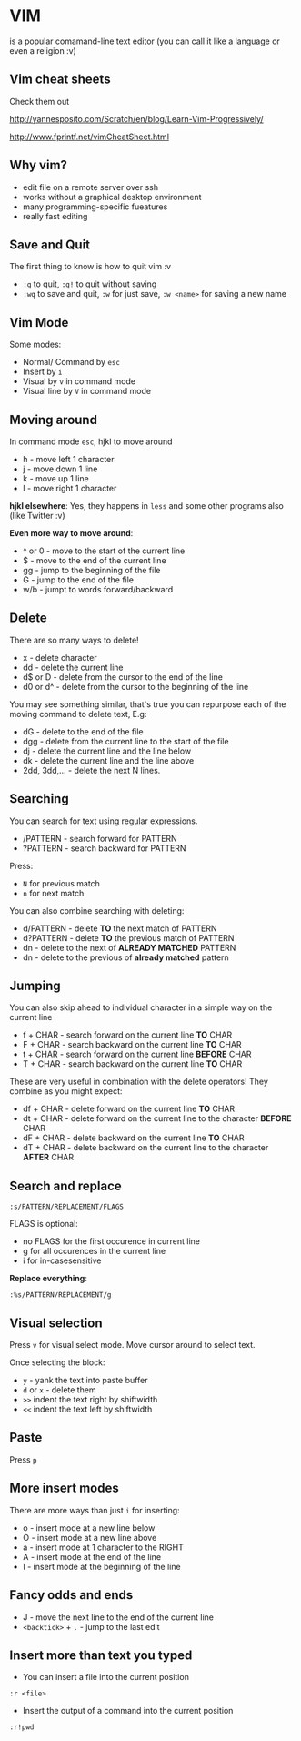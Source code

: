 # VIM 

is a popular comamand-line text editor (you can call it like a language or even a religion :v)


## Vim cheat sheets

Check them out 

http://yannesposito.com/Scratch/en/blog/Learn-Vim-Progressively/

http://www.fprintf.net/vimCheatSheet.html

## Why vim?

-   edit file on a remote server over ssh
-   works without a graphical desktop environment
-   many programming-specific fueatures
-   really fast editing

## Save and Quit

The first thing to know is how to quit vim :v
-   `:q` to quit, `:q!` to quit without saving
-   `:wq` to save and quit, `:w` for just save, `:w <name>` for saving a new name

## Vim Mode

Some modes:
-   Normal/ Command by `esc`
-   Insert  by `i`
-   Visual by `v` in command mode
-   Visual line by `V` in command mode

## Moving around

In command mode `esc`, hjkl to move around
-   h - move left 1 character
-   j - move down 1 line
-   k - move up 1 line
-   l - move right 1 character

**hjkl elsewhere**: Yes, they happens in `less` and some other programs also (like Twitter :v)


**Even more way to move around**:

-   ^ or 0 - move to the start of the current line
-   $ - move to the end of the current line
-   gg - jump to the beginning of the file
-   G - jump to the end of the file
-   w/b - jumpt to words forward/backward

## Delete

There are so many ways to delete!

-   x - delete character
-   dd - delete the current line
-   d$ or D - delete from the cursor to the end of the line
-   d0 or d^ - delete from the cursor to the beginning of the line

You may see something similar, that's true you can repurpose each of the moving command to delete text, E.g:
-   dG - delete to the end of the file
-   dgg - delete from the current line to the start of the file
-   dj - delete the current line and the line below
-   dk - delete the current line and the line above
-   2dd, 3dd,... - delete the next N lines.

## Searching

You can search for text using regular expressions.
-   /PATTERN - search forward for PATTERN
-   ?PATTERN - search backward for PATTERN

Press:
-   `N` for previous match
-   `n` for next match

You can also combine searching with deleting:
-   d/PATTERN - delete **TO** the next match of PATTERN
-   d?PATTERN - delete **TO** the previous match of PATTERN
-   dn - delete to the next of **ALREADY MATCHED** PATTERN
-   dn - delete to the previous of **already matched** pattern

## Jumping

You can also skip ahead to individual character in a simple way on the current line
-   f + CHAR - search forward on the current line **TO** CHAR
-   F + CHAR - search backward on the current line **TO** CHAR
-   t + CHAR -  search forward on the current line **BEFORE** CHAR
-   T + CHAR -  search backward on the current line **TO** CHAR

These are very useful in combination with the delete operators! They combine as you might expect:

-   df + CHAR - delete forward on the current line **TO** CHAR
-   dt + CHAR - delete forward on the current line to the character **BEFORE** CHAR
-   dF + CHAR - delete backward on the current line **TO** CHAR
-   dT + CHAR - delete backward on the current line to the character **AFTER** CHAR

## Search and replace

```
:s/PATTERN/REPLACEMENT/FLAGS
```
FLAGS is optional:
-   no FLAGS for the first occurence in current line
-   g for all occurences in the current line
-   i for in-casesensitive

**Replace everything**:
```
:%s/PATTERN/REPLACEMENT/g
```

## Visual selection

Press `v` for visual select mode. Move cursor around to select text.

Once selecting the block:
-   `y` - yank the text into paste buffer
-   `d` or `x` - delete them
-   `>>` indent the text right by shiftwidth
-   `<<` indent the text left by shiftwidth

## Paste

Press `p` 

## More insert modes

There are more ways than just `i` for inserting:
-   o - insert mode at a new line below
-   O - insert mode at a new line above
-   a - insert mode at 1 character to the RIGHT
-   A - insert mode at the end of the line
-   I - insert mode at the beginning of the line

## Fancy odds and ends
-   J - move the next line to the end of the current line
-   `<backtick>` + `.` - jump to the last edit

## Insert more than text you typed

-   You can insert a file into the current position
```
:r <file>
```

-   Insert the output of a command into the current position
```
:r!pwd
```


